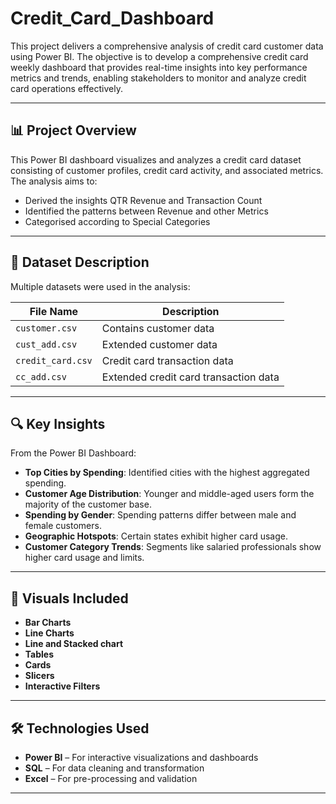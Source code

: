 # Credit_Card_Dashboard


This project delivers a comprehensive analysis of credit card customer data using Power BI. The objective is to develop a comprehensive credit card weekly dashboard that provides real-time insights into key performance metrics and trends, enabling stakeholders to monitor and analyze credit card operations effectively.

---

## 📊 Project Overview

This Power BI dashboard visualizes and analyzes a credit card dataset consisting of customer profiles, credit card activity, and associated metrics. The analysis aims to:

- Derived the insights QTR Revenue and Transaction Count
- Identified the patterns between Revenue and other Metrics
- Categorised according to Special Categories

---

## 📁 Dataset Description

Multiple datasets were used in the analysis:

| File Name         | Description                                 |
|------------------|--------------------------------------------- |
| `customer.csv`    | Contains customer data                      |
| `cust_add.csv`    | Extended customer data                      |
| `credit_card.csv` | Credit card transaction data                |
| `cc_add.csv`      | Extended credit card transaction data       |

---

## 🔍 Key Insights

From the Power BI Dashboard:

- **Top Cities by Spending**: Identified cities with the highest aggregated spending.
- **Customer Age Distribution**: Younger and middle-aged users form the majority of the customer base.
- **Spending by Gender**: Spending patterns differ between male and female customers.
- **Geographic Hotspots**: Certain states exhibit higher card usage.
- **Customer Category Trends**: Segments like salaried professionals show higher card usage and limits.

---

## 📌 Visuals Included

- **Bar Charts**  
- **Line Charts**
- **Line and Stacked chart** 
- **Tables**
- **Cards**
- **Slicers** 
- **Interactive Filters**

---

## 🛠 Technologies Used

- **Power BI** – For interactive visualizations and dashboards  
- **SQL** – For data cleaning and transformation  
- **Excel** – For pre-processing and validation  

---

